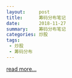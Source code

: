 ```yaml
---
layout:     post
title:      筹码分布笔记
date:       2018-11-27
summary:    筹码分布笔记
categories: 炒股
tags:
 - 炒股
 - 筹码分布
---
```


<a target="_blank" href="https://github.com/3xp10it/books/blob/master/%E7%AD%B9%E7%A0%81%E5%88%86%E5%B8%83.pdf">read more...</a>
